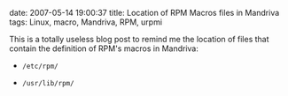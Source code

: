 date: 2007-05-14 19:00:37
title: Location of RPM Macros files in Mandriva
tags: Linux, macro, Mandriva, RPM, urpmi

This is a totally useless blog post to remind me the location of files that contain the definition of RPM's macros in Mandriva:

  * `/etc/rpm/`

  * `/usr/lib/rpm/`

